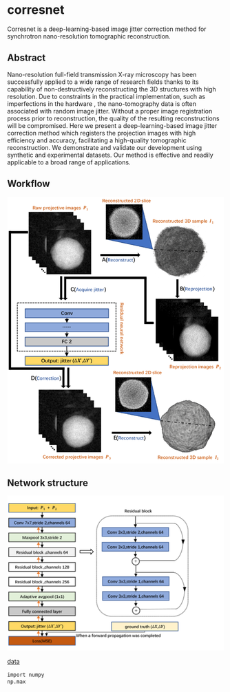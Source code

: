 # corresnet
Corresnet is a deep-learning-based image jitter correction method for synchrotron nano-resolution tomographic reconstruction.


## Abstract

Nano-resolution full-field transmission X-ray microscopy has been successfully applied to a wide range of research fields thanks to its capability of non-destructively reconstructing the 3D structures with high resolution. Due to constraints in the practical implementation, such as imperfections in the hardware , the nano-tomography data is often associated with random image jitter. Without a proper image registration process prior to reconstruction, the quality of the resulting reconstructions will be compromised. Here we present a deep-learning-based image jitter correction method which registers the projection images with high efficiency and accuracy, facilitating a high-quality tomographic reconstruction. We demonstrate and validate our development using synthetic and experimental datasets. Our method is effective and readily applicable to a broad range of applications. 
## Workflow 

![image](https://github.com/SSRL-LiuGroup/corresnet/blob/main/Fig/ss1.png)

## Network structure 

![image](https://github.com/SSRL-LiuGroup/corresnet/blob/main/Fig/ss2.png)


 [data](https://github.com/)

```
import numpy
np.max
```
